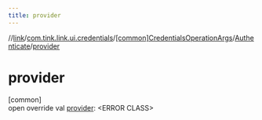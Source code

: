 ```yaml
---
title: provider
---
```

//[link](../../../../index.html)/[com.tink.link.ui.credentials](../../index.html)/[[common]CredentialsOperationArgs](../index.html)/[Authenticate](index.html)/[provider](provider.html)



# provider



[common]\
open override val [provider](provider.html): &lt;ERROR CLASS&gt;




